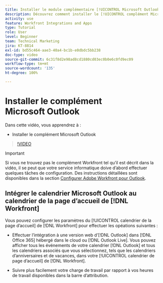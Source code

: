 ```yaml
---
title: Installer le module complémentaire [!UICONTROL Microsoft Outlook]
description: Découvrez comment installer le [!UICONTROL complément Microsoft Outlook]
activity: use
feature: Workfront Integrations and Apps
type: Tutorial
role: User
level: Beginner
team: Technical Marketing
jira: KT-8814
exl-id: bd55c464-aae3-40a4-bc1b-e0dbdc5bb238
doc-type: video
source-git-commit: 6c31f8d2e98ad8cd1880cd03ec0b0e6c0fd9ec09
workflow-type: tm+mt
source-wordcount: '135'
ht-degree: 100%

---
```


# Installer le complément Microsoft Outlook

Dans cette vidéo, vous apprendrez à :

* Installer le complément Microsoft Outlook

>[!VIDEO](https://video.tv.adobe.com/v/335115/?quality=12&learn=on)

>[!IMPORTANT]
>
>Si vous ne trouvez pas le complément Workfront tel qu’il est décrit dans la vidéo, il se peut que votre service informatique doive d’abord effectuer quelques tâches de configuration. Des instructions détaillées sont disponibles dans la section [Configurer Adobe Workfront pour Outlook](https://experienceleague.adobe.com/docs/workfront/using/adobe-workfront-integrations/workfront-for-outlook/set-up-workfront-for-outlook.html?lang=fr).

## Intégrer le calendrier Microsoft Outlook au calendrier de la page d’accueil de [!DNL Workfront]

Vous pouvez configurer les paramètres du [!UICONTROL calendrier de la page d’accueil] de [!DNL Workfront] pour effectuer les opéations suivantes :

* Effectuer l’intégration à une version web d’[!DNL Outlook] dans [!DNL Office 365] hébergé dans le cloud ou [!DNL Outlook Live]. Vous pouvez afficher tous les événements de votre calendrier [!DNL Outlook] et tous les calendriers associés que vous sélectionnez, tels que les calendriers d’anniversaires et de vacances, dans votre [!UICONTROL calendrier de page d’accueil] de [!DNL Workfront].

* Suivre plus facilement votre charge de travail par rapport à vos heures de travail disponibles dans la barre d’attribution.
